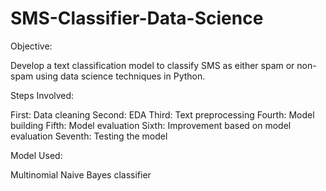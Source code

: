 # SMS-Classifier-Data-Science

Objective:

Develop a text classification model to classify SMS as either spam or non-spam using data science techniques in Python.

Steps Involved:

First: Data cleaning
Second: EDA
Third: Text preprocessing
Fourth: Model building
Fifth: Model evaluation
Sixth: Improvement based on model evaluation
Seventh: Testing the model

Model Used:

Multinomial Naive Bayes classifier
